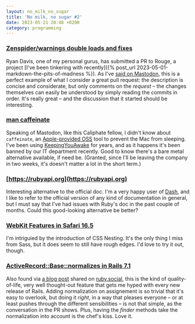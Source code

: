 ```yaml
---
layout: no_milk_no_sugar
title: 'No milk, no sugar #2'
date: 2023-05-21 20:48 +0200
category: programming
---
```

### [Zenspider/warnings double loads and fixes](https://github.com/rouge-ruby/rouge/pull/1962)

Ryan Davis, one of my personal gurus, has submitted a PR to Rouge, a project 
[I've been tinkering with recently]({% post_url 2023-05-01-markdown-the-pits-of-madness %}). As I've 
[said on Mastodon](https://ruby.social/@r3trofitted/110378427091452264), this is a perfect example of what I consider a 
great pull request: the description is concise and considerate, but only comments on the _request_ – the changes 
themselves can easily be understood by simply reading the commits in order. It's really great – and the discussion that 
it started should be interesting.

### [man caffeinate](https://ruby.social/@Antitrust/110373900234007530)

Speaking of Mastodon, like this Caliphate fellow, I didn't know about `caffeinate`, an [Apple-provided OSS](https://github.com/apple-oss-distributions/PowerManagement/tree/f7a2211e9886d9deb6793aa36547aadd8e70e9b0/caffeinate) 
tool to prevent the Mac from sleeping. I've been using [KeepingYouAwake](https://keepingyouawake.app) for years, and as 
it happens it's been banned by our IT department recently. Good to know there's a bare metal alternative available, if 
need be. (Granted, since I'll be leaving the company in two weeks, it's doesn't matter a lot in the short term.)

### [https://rubyapi.org](https://rubyapi.org)

Interesting alternative to the official doc. I'm a very happy user of [Dash](https://kapeli.com/dash), and I like to 
refer to the official version of any kind of documentation in general, but I must say that I've had issues with Ruby's 
doc in the past couple of months. Could this good-looking alternative be better?

### [WebKit Features in Safari 16.5](https://webkit.org/blog/14154/webkit-features-in-safari-16-5/)

I'm intriguied by the introduction of CSS Nesting. It's the only thing I miss from Sass, but it does seem to still have 
rough edges. I'd love to try it out, though.

### [ActiveRecord::Base::normalizes in Rails 7.1](https://github.com/rails/rails/pull/43945)

Also found via [a blog post](https://blog.kiprosh.com/rails-7-1-activerecord-adds-normalizes-api/) shared on 
[ruby.social](https://ruby.social), this is the kind of quality-of-life, very well thought-out feature that gets me hyped 
with every new release of Rails. Adding normalization on assignement is so trivial that it's easy to overlook, but doing 
it _right_, in a way that pleases everyone – or at least pushes through the different sensibilities – is not that simple, 
as the conversation in the PR shows. Plus, having the _finder_ methods take the normalization into account is the chef's 
kiss. Love it.
